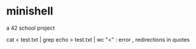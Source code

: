 # minishell
a 42 school project

cat < test.txt | grep echo > test.txt | wc
"<" : error , redirections in quotes
